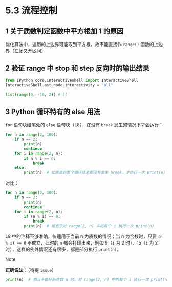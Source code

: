 # 5.3 流程控制



## 1 关于质数判定函数中平方根加 1 的原因

优化算法中，遍历的上边界可能取到平方根，故不能直接作 `range()` 函数的上边界（左闭又开区间）



## 2 验证 range 中 stop 和 step 反向时的输出结果

```python
from IPython.core.interactiveshell import InteractiveShell
InteractiveShell.ast_node_interactivity = "all"

list(range(0, -10, 2)) # []
```



## 3 Python 循环特有的 else 用法

`for` 语句块结尾处的 `else` 语句块（L8），在没有 `break` 发生的情况下才会运行：

```python
for n in range(2, 100):
    if n == 2:
        print(n)
        continue
    for i in range(2, n):
        if n % i == 0:
            break
    else:
        print(n)  # 如果直到整个循环结束都没有发生 break，才执行一次 print(n)
```

对比：

```python
for n in range(2, 100):
    if n == 2:
        print(n)
        continue
    for i in range(2, n):
        if (n % i) == 0:
            break
        print(n)  # 相当于对 range(2, n) 中的每个 i 执行一次 print(n)
```

L8 中的注释不够准确，仅适用于当前 n 为质数的情况；当 n 为合数时，只要 `(n % i) == 0` 不成立，此时的 `n` 都会打印出来，例如 9（`i` 为 2 时）、15（`i` 为 2 时），这样的例外情况还有很多，都是部分执行 `print(n)`。

> [!note]
>
> **正确说法**：（待提 `issue`）
>
> ```python
> print(n)  # 相当于循环到质数 n 时，对 range(2, n) 中的每个 i 执行一次 print(n)；否则可能部分执行 print(n)，如 9、15、21 等
> ```



